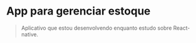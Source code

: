 # App para gerenciar estoque 

> Aplicativo que estou desenvolvendo enquanto estudo sobre React-native. 

